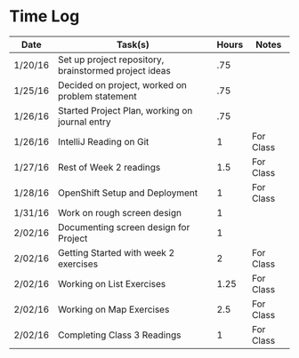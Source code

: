# Time Log

| Date | Task(s) | Hours | Notes |
|------ | -------|-------|-------|
| 1/20/16 | Set up project repository, brainstormed project ideas | .75  |     |
| 1/25/16 | Decided on project, worked on problem statement | .75 |      |
| 1/26/16 | Started Project Plan, working on journal entry | .75 | |
| 1/26/16 | IntelliJ Reading on Git | 1 | For Class |
| 1/27/16 | Rest of Week 2 readings | 1.5 | For Class |
| 1/28/16 | OpenShift Setup and Deployment | 1 | For Class |
| 1/31/16 | Work on rough screen design | 1 | |
| 2/02/16 | Documenting screen design for Project | 1 | |
| 2/02/16 | Getting Started with week 2 exercises | 2 | For Class |
| 2/02/16 | Working on List Exercises | 1.25 | For Class |
| 2/02/16 | Working on Map Exercises | 2.5 | For Class |
| 2/02/16 | Completing Class 3 Readings | 1 | For Class |
